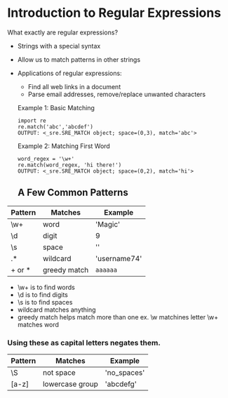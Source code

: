 # Introduction to Regular Expressions

What exactly are regular expressions?

- Strings with a special syntax
- Allow us to match patterns in other strings
- Applications of regular expressions:
  - Find all web links in a document
  - Parse email addresses, remove/replace unwanted characters
  
  Example 1: Basic Matching 
  ```
  import re
  re.match('abc','abcdef')
  OUTPUT: <_sre.SRE_MATCH object; space=(0,3), match='abc'>
  ```
  
  Example 2: Matching First Word
  ```
  word_regex = '\w+'
  re.match(word_regex, 'hi there!')
  OUTPUT: <_sre.SRE_MATCH object; space=(0,2), match='hi'>
  ```
  
  ## A Few Common Patterns
  
| Pattern | Matches | Example |
| --- | --- | --- |
| \w+         |     word      |    'Magic'   |
| \d          | digit         | 9            |
| \s     | space              | ''           |
| .*      | wildcard    | 'username74'        |
| + or * | greedy match | `aaaaaa`           |

- \w+ is to find words
- \d is to find digits
- \s is to find spaces
- wildcard matches anything
- greedy match helps match more than one ex. \w matchines letter \w+ matches word

### Using these as capital letters negates them.

| Pattern | Matches | Example |
| --- | --- | --- |
| \S         |     not space      |    'no_spaces'   |
| [a-z]          | lowercase group         | 'abcdefg'            |


